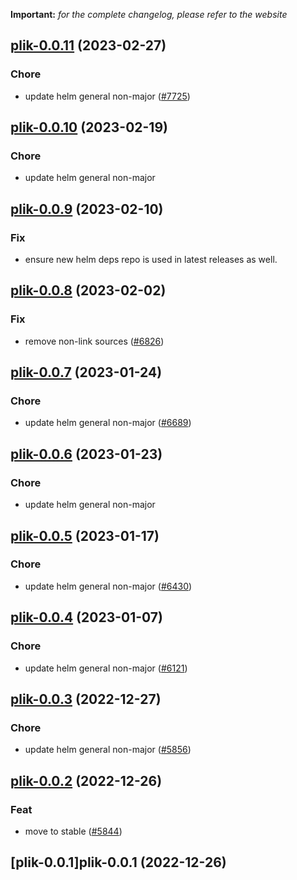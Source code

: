 **Important:**
*for the complete changelog, please refer to the website*




## [plik-0.0.11](https://github.com/succelle/charts/compare/plik-0.0.10...plik-0.0.11) (2023-02-27)

### Chore

- update helm general non-major ([#7725](https://github.com/succelle/charts/issues/7725))
  
  


## [plik-0.0.10](https://github.com/succelle/charts/compare/plik-0.0.9...plik-0.0.10) (2023-02-19)

### Chore

- update helm general non-major
  
  


## [plik-0.0.9](https://github.com/succelle/charts/compare/plik-0.0.8...plik-0.0.9) (2023-02-10)

### Fix

- ensure new helm deps repo is used in latest releases as well.
  
  


## [plik-0.0.8](https://github.com/succelle/charts/compare/plik-0.0.7...plik-0.0.8) (2023-02-02)

### Fix

- remove non-link sources ([#6826](https://github.com/succelle/charts/issues/6826))
  
  


## [plik-0.0.7](https://github.com/succelle/charts/compare/plik-0.0.6...plik-0.0.7) (2023-01-24)

### Chore

- update helm general non-major ([#6689](https://github.com/succelle/charts/issues/6689))
  
  


## [plik-0.0.6](https://github.com/succelle/charts/compare/plik-0.0.5...plik-0.0.6) (2023-01-23)

### Chore

- update helm general non-major
  
  


## [plik-0.0.5](https://github.com/succelle/charts/compare/plik-0.0.4...plik-0.0.5) (2023-01-17)

### Chore

- update helm general non-major ([#6430](https://github.com/succelle/charts/issues/6430))
  
  


## [plik-0.0.4](https://github.com/succelle/charts/compare/plik-0.0.3...plik-0.0.4) (2023-01-07)

### Chore

- update helm general non-major ([#6121](https://github.com/succelle/charts/issues/6121))
  
  


## [plik-0.0.3](https://github.com/succelle/charts/compare/plik-0.0.2...plik-0.0.3) (2022-12-27)

### Chore

- update helm general non-major ([#5856](https://github.com/succelle/charts/issues/5856))
  
  


## [plik-0.0.2](https://github.com/succelle/charts/compare/plik-0.0.1...plik-0.0.2) (2022-12-26)

### Feat

- move to stable ([#5844](https://github.com/succelle/charts/issues/5844))
  
  


## [plik-0.0.1]plik-0.0.1 (2022-12-26)

